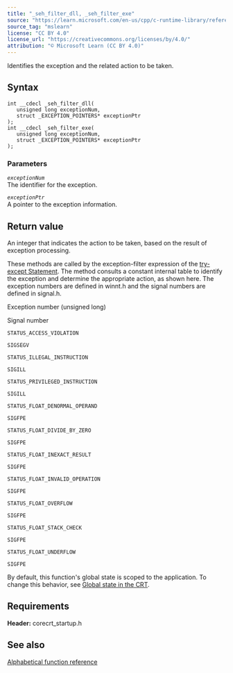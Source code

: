 ```yaml
---
title: "_seh_filter_dll, _seh_filter_exe"
source: "https://learn.microsoft.com/en-us/cpp/c-runtime-library/reference/seh-filter-dll-seh-filter-exe?view=msvc-170"
source_tag: "mslearn"
license: "CC BY 4.0"
license_url: "https://creativecommons.org/licenses/by/4.0/"
attribution: "© Microsoft Learn (CC BY 4.0)"
---
```

Identifies the exception and the related action to be taken.

## Syntax

```
int __cdecl _seh_filter_dll(
   unsigned long exceptionNum,
   struct _EXCEPTION_POINTERS* exceptionPtr
);
int __cdecl _seh_filter_exe(
   unsigned long exceptionNum,
   struct _EXCEPTION_POINTERS* exceptionPtr
);
```

### Parameters

_`exceptionNum`_  
The identifier for the exception.

_`exceptionPtr`_  
A pointer to the exception information.

## Return value

An integer that indicates the action to be taken, based on the result of exception processing.

These methods are called by the exception-filter expression of the [try-except Statement](https://learn.microsoft.com/en-us/cpp/cpp/try-except-statement?view=msvc-170). The method consults a constant internal table to identify the exception and determine the appropriate action, as shown here. The exception numbers are defined in winnt.h and the signal numbers are defined in signal.h.

Exception number (unsigned long)

Signal number

`STATUS_ACCESS_VIOLATION`

`SIGSEGV`

`STATUS_ILLEGAL_INSTRUCTION`

`SIGILL`

`STATUS_PRIVILEGED_INSTRUCTION`

`SIGILL`

`STATUS_FLOAT_DENORMAL_OPERAND`

`SIGFPE`

`STATUS_FLOAT_DIVIDE_BY_ZERO`

`SIGFPE`

`STATUS_FLOAT_INEXACT_RESULT`

`SIGFPE`

`STATUS_FLOAT_INVALID_OPERATION`

`SIGFPE`

`STATUS_FLOAT_OVERFLOW`

`SIGFPE`

`STATUS_FLOAT_STACK_CHECK`

`SIGFPE`

`STATUS_FLOAT_UNDERFLOW`

`SIGFPE`

By default, this function's global state is scoped to the application. To change this behavior, see [Global state in the CRT](https://learn.microsoft.com/en-us/cpp/c-runtime-library/global-state?view=msvc-170).

## Requirements

**Header:** corecrt\_startup.h

## See also

[Alphabetical function reference](https://learn.microsoft.com/en-us/cpp/c-runtime-library/reference/crt-alphabetical-function-reference?view=msvc-170)